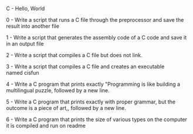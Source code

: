 C  - Hello, World

0  -  Write a script that runs a C file through the preprocessor and save the result into another file

1  -  Write a script that generates the assembly code of a C code and save it in an output file

2 -  Write a script that compiles a C file but does not link.

3  -  Write a script that compiles a C file and creates an executable named cisfun

4  -  Write a C program that prints exactly "Programming is like building a multilingual puzzle, followed by a new line.

5  -  Write a C program that prints exactly with proper grammar, but the outcome is a piece of art,, followed by a new line.

6  -  Write a C program that prints the size of various types on the computer it is compiled and run on
readme

